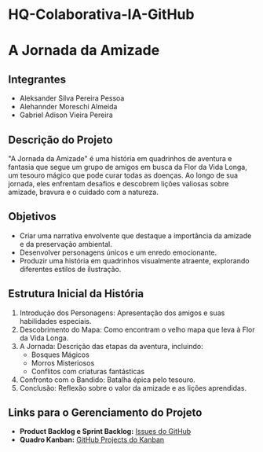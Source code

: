 # HQ-Colaborativa-IA-GitHub

# A Jornada da Amizade

## Integrantes
- Aleksander Silva Pereira Pessoa
- Alehannder Moreschi Almeida
- Gabriel Adison Vieira Pereira

## Descrição do Projeto
"A Jornada da Amizade" é uma história em quadrinhos de aventura e fantasia que segue um grupo de amigos em busca da Flor da Vida Longa, um tesouro mágico que pode curar todas as doenças. Ao longo de sua jornada, eles enfrentam desafios e descobrem lições valiosas sobre amizade, bravura e o cuidado com a natureza.

## Objetivos
- Criar uma narrativa envolvente que destaque a importância da amizade e da preservação ambiental.
- Desenvolver personagens únicos e um enredo emocionante.
- Produzir uma história em quadrinhos visualmente atraente, explorando diferentes estilos de ilustração.

## Estrutura Inicial da História
1. Introdução dos Personagens: Apresentação dos amigos e suas habilidades especiais.
2. Descobrimento do Mapa: Como encontram o velho mapa que leva à Flor da Vida Longa.
3. A Jornada: Descrição das etapas da aventura, incluindo:
   - Bosques Mágicos
   - Morros Misteriosos
   - Conflitos com criaturas fantásticas
4. Confronto com o Bandido: Batalha épica pelo tesouro.
5. Conclusão: Reflexão sobre o valor da amizade e as lições aprendidas.

## Links para o Gerenciamento do Projeto
- **Product Backlog e Sprint Backlog:** [Issues do GitHub](https://github.com/alehannder/HQ-Colaborativa-IA-GitHub/issues)
- **Quadro Kanban:** [GitHub Projects do Kanban](https://github.com/users/alehannder/projects/1)
